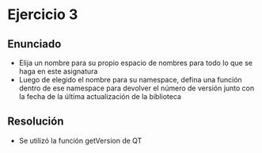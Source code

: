 # Ejercicio 3

## Enunciado
* Elija un nombre para su propio espacio de nombres para todo lo que se haga en este asignatura
* Luego de elegido el nombre para su namespace, defina una función dentro de ese namespace para devolver el número de versión junto con la fecha de la última actualización de la biblioteca

## Resolución
* Se utilizó la función getVersion de QT
